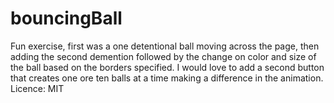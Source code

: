 # bouncingBall
Fun exercise, first was a one detentional ball moving across the page, then adding the second demention followed by the change on color and size of the ball based on the borders specified. I would love to add a second button that creates one ore ten balls at a time making a difference in the animation. Licence: MIT
